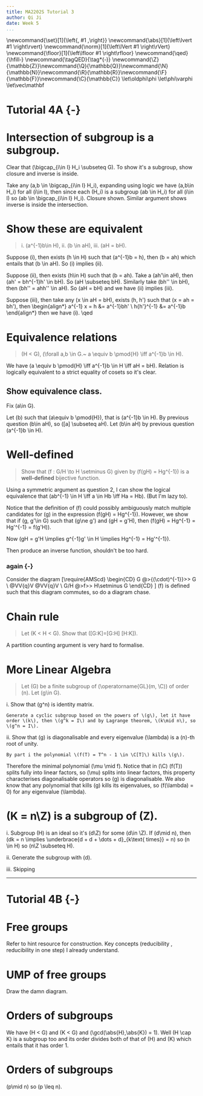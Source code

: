 ```yaml
---
title: MA2202S Tutorial 3
author: Qi Ji
date: Week 5
...
```


<!--\let\setminus\smallsetminus-->
\newcommand{\set}[1]{\left\{\, #1 \,\right\}}
\newcommand{\abs}[1]{\left\lvert #1 \right\rvert}
\newcommand{\norm}[1]{\left\lVert #1 \right\rVert}
\newcommand{\floor}[1]{\left\lfloor #1 \right\rfloor}
\newcommand{\qed}{\hfill$\square$}
\newcommand{\tagQED}{\tag*{$\square$}}
\newcommand{\Z}{\mathbb{Z}}\newcommand{\Q}{\mathbb{Q}}\newcommand{\N}{\mathbb{N}}\newcommand{\R}{\mathbb{R}}\newcommand{\F}{\mathbb{F}}\newcommand{\C}{\mathbb{C}}
\let\oldphi\phi
\let\phi\varphi
\let\vec\mathbf

# Tutorial 4A {-}

# Intersection of subgroup is a subgroup.

Clear that \(\bigcap_{i\in I} H_i \subseteq G\).
To show it's a subgroup, show closure and inverse is inside.

Take any \(a,b \in \bigcap_{i\in I} H_i\), expanding using logic we have
\(a,b\in H_i\) for all \(i\in I\), then since each \(H_i\) is a subgroup
\(ab \in H_i\) for all \(i\in I\) so \(ab \in \bigcap_{i\in I} H_i\).
Closure shown.
Similar argument shows inverse is inside the intersection.

# Show these are equivalent
> i.    \(a^{-1}b\in H\),
> ii.   \(b \in aH\),
> iii.  \(aH = bH\).

Suppose (i), then exists \(h \in H\) such that \(a^{-1}b = h\),
then \(b = ah\) which entails that \(b \in aH\).
So (i) implies (ii).

Suppose (ii), then exists \(h\in H\) such that \(b = ah\).
Take a \(ah'\in aH\), then \(ah' = bh^{-1}h' \in bH\). So \(aH \subseteq bH\).
Similarly take \(bh'' \in bH\), then \(bh'' = ahh'' \in aH\).
So \(aH = bH\) and we have (ii) implies (iii).

Suppose (iii), then take any \(x \in aH = bH\), exists \(h, h'\)
such that \(x = ah = bh'\), then
\begin{align*}
    a^{-1} x = h &= a^{-1}bh' \\
    h{h'}^{-1} &= a^{-1}b
\end{align*}
then we have (i).
\qed

# Equivalence relations
>\(H < G\), \(\forall a,b \in G.~ a \equiv b \pmod{H} \iff a^{-1}b \in H\).

<!---
## Verification.
Refl
:   \(a\in G\), then \(a^{-1}a = e \in H\) is trivial.

Sym
:   Suppose \(a,b\in G\) such that \(a^{-1}b \in H\), then
\(\left(a^{-1}b\right)^{-1} = b^{-1} a \in H\).

Trans
:   Suppose \(a,b,c\in G\) such that \(a \equiv b \pmod{H}\) and
\(b\equiv c\pmod{H}\).
Then \(a^{-1}b \in H\) and \(b^{-1}c \in H\).
Then clearly \(a^{-1}b b^{-1} c = a^{-1} c \in H\) so \(a \equiv c \pmod{H}\).
\qed
-->
We have \(a \equiv b \pmod{H} \iff a^{-1}b \in H \iff aH = bH\).
Relation is logically equivalent to a strict equality of cosets so it's clear.

## Show equivalence class.
Fix \(a\in G\).

Let \(b\) such that \(a\equiv b \pmod{H}\), that is \(a^{-1}b \in H\).
By previous question \(b\in aH\), so \([a] \subseteq aH\).
Let \(b\in aH\) by previous question \(a^{-1}b \in H\).

# Well-defined
>Show that \(f : G/H \to H \setminus G\) given by
>\(f(gH) = Hg^{-1}\) is a **well-defined** bijective function.

Using a symmetric argument as question 2, I can show the logical equivalence that
\(ab^{-1} \in H \iff a \in Hb \iff Ha = Hb\). (But I'm lazy to).

Notice that the definition of \(f\) could possibly ambiguously match multiple candidates for \(g\) in the expression \(f(gH) = Hg^{-1}\).
However, we show that if \(g, g'\in G\) such that \(g\ne g'\) and \(gH = g'H\), then \(f(gH) = Hg^{-1} = Hg'^{-1} = f(g'H)\).

Now \(gH = g'H \implies g^{-1}g' \in H \implies Hg^{-1} = Hg'^{-1}\).

Then produce an inverse function, shouldn't be too hard.

### again {-}

Consider the diagram
\[\require{AMScd}
\begin{CD}
    G       @>{(\cdot)^{-1}}>>  G \\
    @VV{q}V                     @VV{q}V \\
    G/H     @>f>>               H\setminus G
\end{CD}
\]
\(f\) is defined such that this diagram commutes, so do a diagram chase.

# Chain rule 
> Let \(K < H < G\).
> Show that \([G:K]=[G:H] [H:K]\).

A partition counting argument is very hard to formalise.

# More Linear Algebra

> Let \(G\) be a finite subgroup of \(\operatorname{GL}(m, \C)\) of order \(n\).
> Let \(g\in G\).

i.  Show that \(g^n\) is identity matrix.

    Generate a cyclic subgroup based on the powers of \(g\), let it have order \(k\), then \(g^k = I\) and by Lagrange theorem, \(k\mid n\), so \(g^n = I\).

ii. Show that \(g\) is diagonalisable and every eigenvalue \(\lambda\) is a \(n\)-th root of unity.
    
    By part i the polynomial \(f(T) = T^n - 1 \in \C[T]\) kills \(g\).
Therefore the minimal polynomial \(\mu \mid f\).
Notice that in \(\C\) \(f(T)\) splits fully into linear factors, so \(\mu\) splits into linear factors, this property characterises diagonalisable operators so \(g\) is diagonalisable.
We also know that any polynomial that kills \(g\) kills its eigenvalues, so \(f(\lambda) = 0\) for any eigenvalue \(\lambda\).

# \(K = n\Z\) is a subgroup of \(Z\).

i.  Subgroup \(H\) is an ideal so it's \(d\Z\) for some \(d\in \Z\).
If \(d\mid n\), then \(dk = n \implies \underbrace{d + d + \dots + d}_{k\text{ times}} = n\) so \(n \in H\) so \(n\Z \subseteq H\).

ii. Generate the subgroup with \(d\).

iii. Skipping

-----

# Tutorial 4B {-}

# Free groups
Refer to hint resource for construction.
Key concepts (reducibility , reducibility in one step) I already understand.

# UMP of free groups
Draw the damn diagram.

# Orders of subgroups
We have \(H < G\) and \(K < G\) and \(\gcd(\abs{H},\abs{K}) = 1\).
Well \(H \cap K\) is a subgroup too and its order divides both of that of \(H\) and \(K\)
which entails that it has order 1.

# Orders of subgroups
\(p\mid n\) so \(p \leq n\).


